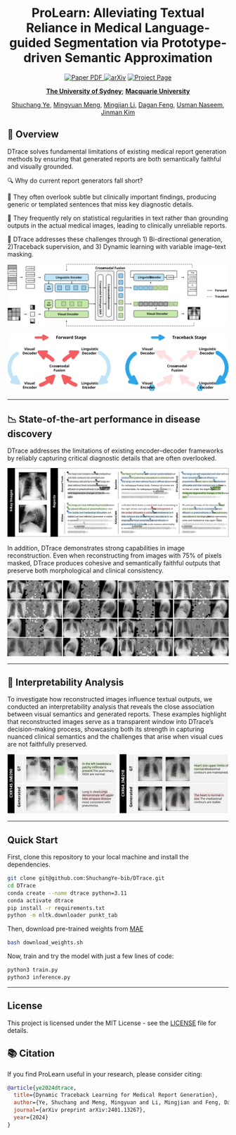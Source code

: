 <div align="center">
<h1>ProLearn: Alleviating Textual Reliance in Medical Language-guided Segmentation via Prototype-driven Semantic Approximation</h1>

<a href="https://arxiv.org/pdf/2401.13267" target="_blank" rel="noopener noreferrer">
  <img src="https://img.shields.io/badge/Paper-DTrace" alt="Paper PDF">
</a>
<a href="https://arxiv.org/abs/2401.13267"><img src="https://img.shields.io/badge/arXiv-2401.13267-b31b1b.svg" alt="arXiv"></a>
<a href="https://shuchangye-bib.github.io/websites/DTrace/dtrace.html"><img src="https://img.shields.io/badge/Project_Page-green" alt="Project Page"></a>

**[The University of Sydney](https://www.sydney.edu.au)**; **[Macquarie University](https://www.mq.edu.au)**

[Shuchang Ye](https://shuchangye-bib.github.io), [Mingyuan Meng](https://mungomeng.github.io), [Mingjian Li](https://tzcskys.netlify.app), [Dagan Feng](https://scholar.google.com/citations?user=89py58oAAAAJ), [Usman Naseem](https://researchers.mq.edu.au/en/persons/usman-naseem), [Jinman Kim](https://www.sydney.edu.au/engineering/about/our-people/academic-staff/jinman-kim.html)
</div>

## 🚀 Overview

DTrace solves fundamental limitations of existing medical report generation methods by ensuring that generated reports are both semantically faithful and visually grounded.

🔍 Why do current report generators fall short?

📝 They often overlook subtle but clinically important findings, producing generic or templated sentences that miss key diagnostic details.

📝 They frequently rely on statistical regularities in text rather than grounding outputs in the actual medical images, leading to clinically unreliable reports.

🧠 DTrace addresses these challenges through 1) Bi-directional generation, 2)Traceback supervision, and 3) Dynamic learning with variable image–text masking.

![DTrace](./assets/figures/dtrace.svg)

![Two Stage Training](./assets/figures/phases.svg)

---

## 📉 State-of-the-art performance in disease discovery

DTrace addresses the limitations of existing encoder–decoder frameworks by reliably capturing critical diagnostic details that are often overlooked.

![Comparison of Generated Reports](./assets/figures/reports.svg)

In addition, DTrace demonstrates strong capabilities in image reconstruction. Even when reconstructing from images with 75% of pixels masked, DTrace produces cohesive and semantically faithful outputs that preserve both morphological and clinical consistency.

![Image Reconstruction](./assets/figures/reconstruction.png)

---

## 🔬 Interpretability Analysis

To investigate how reconstructed images influence textual outputs, we conducted an interpretability analysis that reveals the close association between visual semantics and generated reports. These examples highlight that reconstructed images serve as a transparent window into DTrace’s decision-making process, showcasing both its strength in capturing nuanced clinical semantics and the challenges that arise when visual cues are not faithfully preserved.

![Interpretability](./assets/figures/interpretability.svg)

---

## Quick Start

First, clone this repository to your local machine and install the dependencies. 

```bash
git clone git@github.com:ShuchangYe-bib/DTrace.git
cd DTrace
conda create --name dtrace python=3.11
conda activate dtrace
pip install -r requirements.txt
python -m nltk.downloader punkt_tab
```

Then, download pre-trained weights from [MAE](https://github.com/facebookresearch/mae)

```bash
bash download_weights.sh
```

Now, train and try the model with just a few lines of code:

```bash
python3 train.py
python3 inference.py
```

---

## License
This project is licensed under the MIT License - see the [LICENSE](LICENSE) file for details.

## 📚 Citation

If you find ProLearn useful in your research, please consider citing:

```bibtex
@article{ye2024dtrace,
  title={Dynamic Traceback Learning for Medical Report Generation},
  author={Ye, Shuchang and Meng, Mingyuan and Li, Mingjian and Feng, Dagan and Naseem, Usman and Kim, Jinman},
  journal={arXiv preprint arXiv:2401.13267},
  year={2024}
}
```



